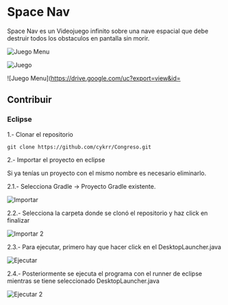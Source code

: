 # Space Nav

Space Nav es un Videojuego infinito sobre una nave espacial que debe destruir todos los obstaculos en pantalla sin morir.

![Juego Menu](https://drive.google.com/uc?export=view&id=1oCIB15vBNlbsgk8OZFhfhJaoXf0JWAWX)

![Juego](https://drive.google.com/uc?export=view&id=1uLOz7vLl4-CUIWpdhaOR7SZrd4gahAm7)

![Juego Menu](https://drive.google.com/uc?export=view&id= 

## Contribuir

### Eclipse

1.- Clonar el repositorio

```git clone https://github.com/cykrr/Congreso.git```

2.- Importar el proyecto en eclipse

Si ya tenías un proyecto con el mismo nombre es  necesario eliminarlo.

2.1.- Selecciona Gradle -> Proyecto Gradle existente.

![Importar](https://drive.google.com/uc?export=view&id=17ggBSmjXfWZ71i2udc87y-aL5bolaiCq)

2.2.- Selecciona la carpeta donde se clonó el repositorio y haz click en finalizar

![Importar 2](https://drive.google.com/uc?export=view&id=12OtorDH5m1W31n2HbtA9bt902C-yi1Ch)

2.3.- Para ejecutar, primero hay que hacer click en el DesktopLauncher.java

![Ejecutar](https://drive.google.com/uc?export=view&id=1ODXQcYKNL7CZe7rwK0hx-SS9mLvYSCm3)

2.4.- Posteriormente se ejecuta el programa con el runner de eclipse mientras se tiene seleccionado DesktopLauncher.java 

![Ejecutar 2](https://drive.google.com/uc?export=view&id=1bJXl_jU6vbCn-7-eyEZlirHhHZ9Oupi0)




